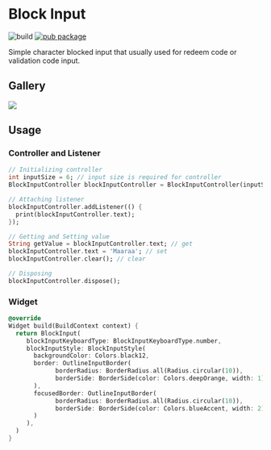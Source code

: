# Block Input 

![build](https://github.com/vonqo/block_input/workflows/build/badge.svg) 
[![pub package](https://img.shields.io/pub/v/block_input.svg)](https://pub.dev/packages/block_input)

Simple character blocked input that usually used for redeem code or validation code input.

## Gallery
<img src="https://raw.githubusercontent.com/vonqo/block_input/master/example/example-1.gif">

## Usage
### Controller and Listener
```dart
// Initializing controller
int inputSize = 6; // input size is required for controller
BlockInputController blockInputController = BlockInputController(inputSize);

// Attaching listener
blockInputController.addListener(() {
  print(blockInputController.text);
});

// Getting and Setting value
String getValue = blockInputController.text; // get
blockInputController.text = 'Maaraa'; // set
blockInputController.clear(); // clear

// Disposing
blockInputController.dispose();
```

### Widget
```dart
@override
Widget build(BuildContext context) {
  return BlockInput(
     blockInputKeyboardType: BlockInputKeyboardType.number,
     blockInputStyle: BlockInputStyle(
       backgroundColor: Colors.black12,
       border: OutlineInputBorder(
             borderRadius: BorderRadius.all(Radius.circular(10)),
             borderSide: BorderSide(color: Colors.deepOrange, width: 1)
       ),
       focusedBorder: OutlineInputBorder(
             borderRadius: BorderRadius.all(Radius.circular(10)),
             borderSide: BorderSide(color: Colors.blueAccent, width: 2)
       )
     ),
  )
}


```

